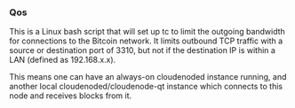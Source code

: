 ### Qos ###

This is a Linux bash script that will set up tc to limit the outgoing bandwidth for connections to the Bitcoin network. It limits outbound TCP traffic with a source or destination port of 3310, but not if the destination IP is within a LAN (defined as 192.168.x.x).

This means one can have an always-on cloudenoded instance running, and another local cloudenoded/cloudenode-qt instance which connects to this node and receives blocks from it.
